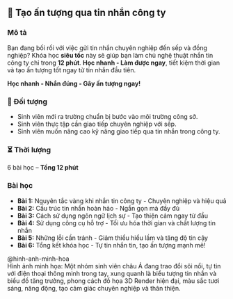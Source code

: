 ## 📌 Tạo ấn tượng qua tin nhắn công ty

### Mô tả
Bạn đang bối rối với việc gửi tin nhắn chuyên nghiệp đến sếp và đồng nghiệp? Khóa học **siêu tốc** này sẽ giúp bạn làm chủ nghệ thuật nhắn tin công ty chỉ trong **12 phút**. **Học nhanh - Làm được ngay**, tiết kiệm thời gian và tạo ấn tượng tốt ngay từ tin nhắn đầu tiên.

**Học nhanh - Nhắn đúng - Gây ấn tượng ngay!**

### 🎯 Đối tượng
- Sinh viên mới ra trường chuẩn bị bước vào môi trường công sở.
- Sinh viên thực tập cần giao tiếp chuyên nghiệp với sếp.
- Sinh viên muốn nâng cao kỹ năng giao tiếp qua tin nhắn trong công ty.

### ⏳ Thời lượng
6 bài học – **Tổng 12 phút**

### Bài học
- **Bài 1:** Nguyên tắc vàng khi nhắn tin công ty - Chuyên nghiệp và hiệu quả
- **Bài 2:** Cấu trúc tin nhắn hoàn hảo - Ngắn gọn mà đầy đủ
- **Bài 3:** Cách sử dụng ngôn ngữ lịch sự - Tạo thiện cảm ngay từ đầu
- **Bài 4:** Sử dụng công cụ hỗ trợ - Tối ưu hóa thời gian và chất lượng tin nhắn
- **Bài 5:** Những lỗi cần tránh - Giảm thiểu hiểu lầm và tăng độ tin cậy
- **Bài 6:** Tổng kết khóa học - Tự tin nhắn tin, tạo ấn tượng mạnh mẽ!

@hinh-anh-minh-hoa  
Hình ảnh minh họa: Một nhóm sinh viên châu Á đang trao đổi sôi nổi, tự tin với điện thoại thông minh trong tay, xung quanh là biểu tượng tin nhắn và biểu đồ tăng trưởng, phong cách đồ họa 3D Render hiện đại, màu sắc tươi sáng, năng động, tạo cảm giác chuyên nghiệp và thân thiện.